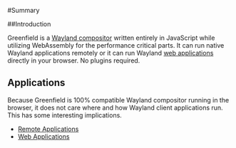 #Summary

##Introduction

Greenfield is a [Wayland compositor](https://en.wikipedia.org/wiki/Wayland_%28display_server_protocol%29) written entirely
in JavaScript while utilizing WebAssembly for the performance critical parts. It can run native Wayland 
applications remotely or it can run Wayland [web applications](https://preview.greenfield.app) directly in your browser.
No plugins required.

## Applications

Because Greenfield is 100% compatible Wayland compositor running in the browser, it does not care where and how
Wayland client applications run. This has some interesting implications.

* [Remote Applications](remote_applications.md)
* [Web Applications](web_applications.md)